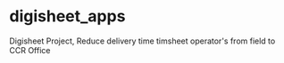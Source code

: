 # digisheet_apps
Digisheet Project, Reduce delivery time timsheet operator's from field to CCR Office
